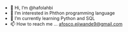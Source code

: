 - 👋 Hi, I’m @hafolahbi
- 👀 I’m interested in Phthon programming language
- 🌱 I’m currently learning Python and SQL
- 📫 How to reach me ... afosco.ejiwande9@gmail.com

<!---
hafolahbi/hafolahbi is a ✨ special ✨ repository because its `README.md` (this file) appears on your GitHub profile.
You can click the Preview link to take a look at your changes.
--->

